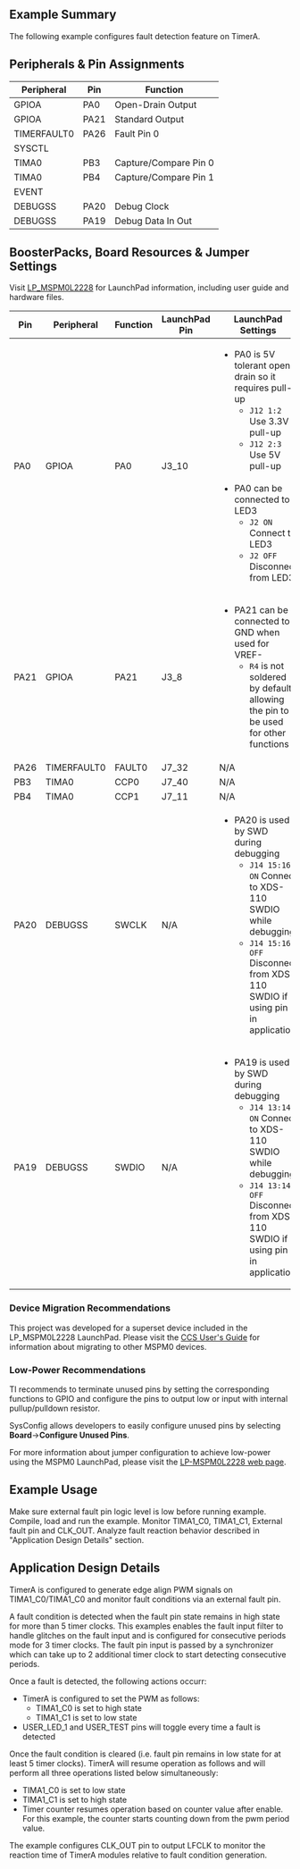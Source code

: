 ## Example Summary

The following example configures fault detection feature on TimerA.

## Peripherals & Pin Assignments

| Peripheral | Pin | Function |
| --- | --- | --- |
| GPIOA | PA0 | Open-Drain Output |
| GPIOA | PA21 | Standard Output |
| TIMERFAULT0 | PA26 | Fault Pin 0 |
| SYSCTL |  |  |
| TIMA0 | PB3 | Capture/Compare Pin 0 |
| TIMA0 | PB4 | Capture/Compare Pin 1 |
| EVENT |  |  |
| DEBUGSS | PA20 | Debug Clock |
| DEBUGSS | PA19 | Debug Data In Out |

## BoosterPacks, Board Resources & Jumper Settings

Visit [LP_MSPM0L2228](https://www.ti.com/tool/LP-MSPM0L2228) for LaunchPad information, including user guide and hardware files.

| Pin | Peripheral | Function | LaunchPad Pin | LaunchPad Settings |
| --- | --- | --- | --- | --- |
| PA0 | GPIOA | PA0 | J3_10 | <ul><li>PA0 is 5V tolerant open-drain so it requires pull-up<br><ul><li>`J12 1:2` Use 3.3V pull-up<br><li>`J12 2:3` Use 5V pull-up</ul><br><li>PA0 can be connected to LED3<br><ul><li>`J2 ON` Connect to LED3<br><li>`J2 OFF` Disconnect from LED3</ul></ul> |
| PA21 | GPIOA | PA21 | J3_8 | <ul><li>PA21 can be connected to GND when used for VREF-<br><ul><li>`R4` is not soldered by default allowing the pin to be used for other functions</ul></ul> |
| PA26 | TIMERFAULT0 | FAULT0 | J7_32 | N/A |
| PB3 | TIMA0 | CCP0 | J7_40 | N/A |
| PB4 | TIMA0 | CCP1 | J7_11 | N/A |
| PA20 | DEBUGSS | SWCLK | N/A | <ul><li>PA20 is used by SWD during debugging<br><ul><li>`J14 15:16 ON` Connect to XDS-110 SWDIO while debugging<br><li>`J14 15:16 OFF` Disconnect from XDS-110 SWDIO if using pin in application</ul></ul> |
| PA19 | DEBUGSS | SWDIO | N/A | <ul><li>PA19 is used by SWD during debugging<br><ul><li>`J14 13:14 ON` Connect to XDS-110 SWDIO while debugging<br><li>`J14 13:14 OFF` Disconnect from XDS-110 SWDIO if using pin in application</ul></ul> |

### Device Migration Recommendations
This project was developed for a superset device included in the LP_MSPM0L2228 LaunchPad. Please
visit the [CCS User's Guide](https://software-dl.ti.com/msp430/esd/MSPM0-SDK/latest/docs/english/tools/ccs_ide_guide/doc_guide/doc_guide-srcs/ccs_ide_guide.html#sysconfig-project-migration)
for information about migrating to other MSPM0 devices.

### Low-Power Recommendations
TI recommends to terminate unused pins by setting the corresponding functions to
GPIO and configure the pins to output low or input with internal
pullup/pulldown resistor.

SysConfig allows developers to easily configure unused pins by selecting **Board**→**Configure Unused Pins**.

For more information about jumper configuration to achieve low-power using the
MSPM0 LaunchPad, please visit the [LP-MSPM0L2228 web page](https://www.ti.com/tool/LP-MSPM0L2228).

## Example Usage
Make sure external fault pin logic level is low before running example. Compile,
load and run the example. Monitor TIMA1_C0, TIMA1_C1, External fault pin and
CLK_OUT. Analyze fault reaction behavior described in "Application Design
Details" section.

## Application Design Details
TimerA is configured to generate edge align PWM signals on TIMA1_C0/TIMA1_C0 and
monitor fault conditions via an external fault pin.

A fault condition is detected when the fault pin state remains in high state for
more than 5 timer clocks. This examples enables the fault input filter to handle
glitches on the fault input and is configured for consecutive periods mode for
3 timer clocks. The fault pin input is passed by a synchronizer which can take
up to 2 additional timer clock to start detecting consecutive periods.

Once a fault is detected, the following actions occurr:

- TimerA is configured to set the PWM as follows:
    - TIMA1_C0 is set to high state
    - TIMA1_C1 is set to low state
- USER_LED_1 and USER_TEST pins will toggle every time a fault is detected


Once the fault condition is cleared (i.e. fault pin remains in low state for at
least 5 timer clocks). TimerA will resume operation as follows and will perform
all three operations listed below simultaneously:

- TIMA1_C0 is set to low state
- TIMA1_C1 is set to high state
- Timer counter resumes operation based on counter value after enable. For
  this example, the counter starts counting down from the pwm period value.

The example configures CLK_OUT pin to output LFCLK to monitor the reaction time
of TimerA modules relative to fault condition generation.
